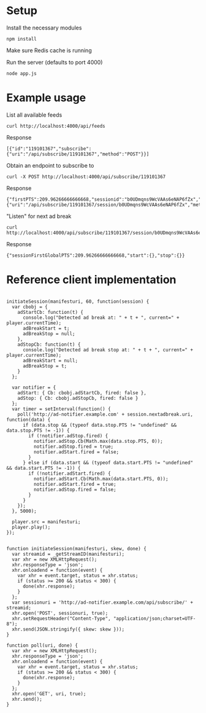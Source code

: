 # Setup

Install the necessary modules

    npm install

Make sure Redis cache is running
  
Run the server (defaults to port 4000)

    node app.js


# Example usage

List all available feeds

    curl http://localhost:4000/api/feeds

Response

    [{"id":"119101367","subscribe":{"uri":"/api/subscribe/119101367","method":"POST"}}]

Obtain an endpoint to subscribe to

    curl -X POST http://localhost:4000/api/subscribe/119101367

Response

    {"firstPTS":209.96266666666668,"sessionid":"b0UDmqns9WcVAAs6eNAP6fZx","nextadbreak":{"uri":"/api/subscribe/119101367/session/b0UDmqns9WcVAAs6eNAP6fZx","method":"GET"}}

"Listen" for next ad break

    curl http://localhost:4000/api/subscribe/119101367/session/b0UDmqns9WcVAAs6eNAP6fZx
  
Response

    {"sessionFirstGlobalPTS":209.96266666666668,"start":{},"stop":{}}


# Reference client implementation

```

initiateSession(manifesturi, 60, function(session) {
  var cbobj = {
    adStartCb: function(t) {
      console.log("Detected ad break at: " + t + ", current=" + player.currentTime);
      adBreakStart = t;
      adBreakStop = null;
    },
    adStopCb: function(t) {
      console.log("Detected ad break stop at: " + t + ", current=" + player.currentTime);
      adBreakStart = null;
      adBreakStop = t;
    }
  };

  var notifier = {
    adStart: { Cb: cbobj.adStartCb, fired: false },
    adStop: { Cb: cbobj.adStopCb, fired: false }
  };
  var timer = setInterval(function() {
    poll('http://ad-notifier.example.com' + session.nextadbreak.uri, function(data) {
      if (data.stop && (typeof data.stop.PTS != "undefined" && data.stop.PTS != -1)) {
        if (!notifier.adStop.fired) {
          notifier.adStop.Cb(Math.max(data.stop.PTS, 0));
          notifier.adStop.fired = true;
          notifier.adStart.fired = false;
        }
      } else if (data.start && (typeof data.start.PTS != "undefined" && data.start.PTS != -1)) {
        if (!notifier.adStart.fired) {
          notifier.adStart.Cb(Math.max(data.start.PTS, 0));
          notifier.adStart.fired = true;
          notifier.adStop.fired = false;
        }
      }
    });
  }, 5000);

  player.src = manifesturi;
  player.play();
});


function initiateSession(manifesturi, skew, done) {
  var streamid = _getStreamID(manifesturi);
  var xhr = new XMLHttpRequest();
  xhr.responseType = 'json';
  xhr.onloadend = function(event) {
    var xhr = event.target, status = xhr.status;
    if (status >= 200 && status < 300) {
      done(xhr.response);
    }
  };
  var sessionuri = 'http://ad-notifier.example.com/api/subscribe/' + streamid;
  xhr.open('POST', sessionuri, true);
  xhr.setRequestHeader("Content-Type", "application/json;charset=UTF-8");
  xhr.send(JSON.stringify({ skew: skew }));
}

function poll(uri, done) {
  var xhr = new XMLHttpRequest();
  xhr.responseType = 'json';
  xhr.onloadend = function(event) {
    var xhr = event.target, status = xhr.status;
    if (status >= 200 && status < 300) {
      done(xhr.response);
    }
  };
  xhr.open('GET', uri, true);
  xhr.send();
}


```
